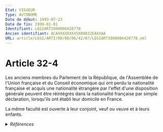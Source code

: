 ```yaml
---
État: VIGUEUR
Type: AUTONOME
Date de début: 1993-07-23
Date de fin: 2999-01-01
Identifiant: LEGIARTI000006420778
Ancien identifiant: ACAXXXXXXXX5X00032EAXXAA
URL: article/LEGI/ARTI/00/00/06/42/07/LEGIARTI000006420778.xml
---
```


<h1>Article 32-4</h1>

Les anciens membres du Parlement de la République, de l'Assemblée de l'Union
française et du Conseil économique qui ont perdu la nationalité française et
acquis une nationalité étrangère par l'effet d'une disposition générale peuvent
être réintégrés dans la nationalité française par simple déclaration, lorsqu'ils
ont établi leur domicile en France.<br />

La même faculté est ouverte à leur conjoint, veuf ou veuve et à leurs enfants.


<details>
  <summary><em>Références</em></summary>

  <h2>Articles faisant référence à l'article</h2>
  
  <ul>
    <li>
      <a href="https://legal.tricoteuses.fr//redirection/LEGIARTI000032172326?vers=git&vers=legifrance">Code civil - article 21-28 AUTONOME VIGUEUR, en vigueur depuis le 2016-07-01</a> CITATION source
    </li>
    <li>
      <a href="https://legal.tricoteuses.fr//redirection/LEGIARTI000024197110?vers=git&vers=legifrance">Code civil - article 21-28 AUTONOME MODIFIE, en vigueur du 2011-06-18 au 2015-12-30</a> CITATION source
    </li>
    <li>
      <a href="https://legal.tricoteuses.fr//redirection/LEGIARTI000006419688?vers=git&vers=legifrance">Code civil - article 21-28 AUTONOME MODIFIE, en vigueur du 2006-07-25 au 2011-06-18</a> CITATION source
    </li>
    <li>
      <a href="https://legal.tricoteuses.fr//redirection/LEGIARTI000031727593?vers=git&vers=legifrance">Code civil - article 21-28 AUTONOME MODIFIE, en vigueur du 2015-12-30 au 2016-07-01</a> CITATION source
    </li>
    <li>
      <a href="https://legal.tricoteuses.fr//redirection/LEGIARTI000039820308?vers=git&vers=legifrance">Décret n° 2019-1507 du 30 décembre 2019 portant modification du décret n° 93-1362 du 30 décembre 1993 modifié relatif aux déclarations de nationalité, aux décisions de naturalisation, de réintégration, de perte, de déchéance et de retrait de la nationalité française - article 25 ENTIEREMENT_MODIF</a> CITATION source
    </li>
    <li>
      <a href="https://legal.tricoteuses.fr//redirection/LEGIARTI000041422208?vers=git&vers=legifrance">Décret n°93-1362 du 30 décembre 1993 relatif aux déclarations de nationalité, aux décisions de naturalisation, de réintégration, de perte, de déchéance et de retrait de la nationalité française - article 20 AUTONOME VIGUEUR, en vigueur depuis le 2020-01-01</a> CITATION source
    </li>
    <li>
      <a href="https://legal.tricoteuses.fr//redirection/LEGIARTI000006524113?vers=git&vers=legifrance">Code de la nationalité française - article 156 AUTONOME ABROGE, en vigueur du 1973-08-01 au 1993-07-23</a> CONCORDE source
    </li>
    <li>
      <a href="https://legal.tricoteuses.fr//redirection/LEGIARTI000049279972?vers=git&vers=legifrance">Code de la nationalité française - article 156 AUTONOME MODIFIE, en vigueur du 1960-07-30 au 1973-08-01</a> CONCORDE source
    </li>
    <li>
      <a href="https://legal.tricoteuses.fr//redirection/LEGIARTI000006285741?vers=git&vers=legifrance">Décret n°93-1362 du 30 décembre 1993 relatif aux déclarations de nationalité, aux décisions de naturalisation, de réintégration, de perte, de déchéance et de retrait de la nationalité française - article 20 AUTONOME MODIFIE, en vigueur du 1993-12-31 au 1998-08-21</a> CITATION source
    </li>
    <li>
      <a href="https://legal.tricoteuses.fr//redirection/LEGIARTI000006285742?vers=git&vers=legifrance">Décret n°93-1362 du 30 décembre 1993 relatif aux déclarations de nationalité, aux décisions de naturalisation, de réintégration, de perte, de déchéance et de retrait de la nationalité française - article 20 AUTONOME MODIFIE, en vigueur du 1998-08-21 au 2020-01-01</a> CITATION source
    </li>
  </ul>
  
  <h2>Textes faisant référence à l'article</h2>
  
  <ul>
    <li>
      <a href="https://legal.tricoteuses.fr//redirection/JORFTEXT000000362019?vers=git&vers=legifrance">LOI n° 93-933 du 22 juillet 1993 réformant le droit de la nationalité</a> CODIFICATION cible
    </li>
  </ul>
  
  <h2>Références faites par l'article</h2>
  
  <ul>
    <li>
      CONCORDANCE source Code de la nationalité française 156
    </li>
    <li>
      1993-07-22 CODIFICATION source <a href="https://legal.tricoteuses.fr//redirection/JORFTEXT000000362019?vers=git&vers=legifrance">LOI n° 93-933 du 22 juillet 1993 réformant le droit de la nationalité</a>
    </li>
    <li>
      1993-07-22 CREATION source Loi n°93-933 du 22 juillet 1993 - art. 50 () JORF 23 juillet 1993
    </li>
    <li>
      1993-12-30 CITATION cible <a href="https://legal.tricoteuses.fr//redirection/LEGIARTI000041422208?vers=git&vers=legifrance">Décret n°93-1362 du 30 décembre 1993 relatif aux déclarations de nationalité, aux décisions de naturalisation, de réintégration, de perte, de déchéance et de retrait de la nationalité française - article 20 AUTONOME VIGUEUR, en vigueur depuis le 2020-01-01</a>
    </li>
    <li>
      2019-12-30 CITATION cible <a href="https://legal.tricoteuses.fr//redirection/LEGIARTI000039820308?vers=git&vers=legifrance">Décret n° 2019-1507 du 30 décembre 2019 portant modification du décret n° 93-1362 du 30 décembre 1993 modifié relatif aux déclarations de nationalité, aux décisions de naturalisation, de réintégration, de perte, de déchéance et de retrait de la nationalité française - article 25 ENTIEREMENT_MODIF</a>
    </li>
    <li>
      2999-01-01 CITATION cible <a href="https://legal.tricoteuses.fr//redirection/LEGIARTI000032172326?vers=git&vers=legifrance">Code civil - article 21-28 AUTONOME VIGUEUR, en vigueur depuis le 2016-07-01</a>
    </li>
    <li>
      2999-01-01 CONCORDE cible <a href="https://legal.tricoteuses.fr//redirection/LEGIARTI000006524113?vers=git&vers=legifrance">Code de la nationalité française - article 156 AUTONOME ABROGE, en vigueur du 1973-08-01 au 1993-07-23</a>
    </li>
  </ul>
</details>
